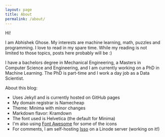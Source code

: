 ```yaml
---
layout: page
title: About
permalink: /about/
---
```


Hi! 

I am Abhishek Ghose. My interests are machine learning, math, puzzles and programming. I love to read in my spare time. While my reading is not limited to those topics, posts here probably will be :)

I have a bachelors degree in Mechanical Engineering, a Masters in Computer Science and Engineering, and I am currently working on a PhD in Machine Learning. The PhD is part-time and I work a day job as a Data Scientist.

About this blog:
* Uses Jekyll and is currently hosted on GitHub pages
* My domain registrar is Namecheap
* Theme: Minima with minor changes
* Markdown flavor: Kramdown
* The font used is Helvetica (the default for Minima)
* I'm also using [Font Awesome](http://fontawesome.io/) for some of the icons
* For comments, I am self-hosting [Isso](https://posativ.org/isso/) on a Linode server (working on it!)
